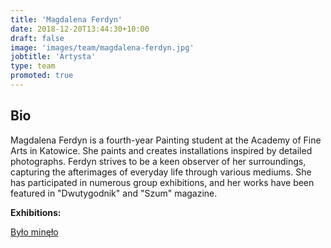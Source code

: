 ```yaml
---
title: 'Magdalena Ferdyn'
date: 2018-12-20T13:44:30+10:00
draft: false
image: 'images/team/magdalena-ferdyn.jpg'
jobtitle: 'Artysta'
type: team
promoted: true
---
```


## Bio

Magdalena Ferdyn is a fourth-year Painting student at the Academy of Fine Arts in Katowice. She paints and creates installations inspired by detailed photographs. Ferdyn strives to be a keen observer of her surroundings, capturing the afterimages of everyday life through various mediums. She has participated in numerous group exhibitions, and her works have been featured in "Dwutygodnik" and "Szum" magazine.

**Exhibitions:**

[Było minęło](/wystawy/bylo-minelo)

